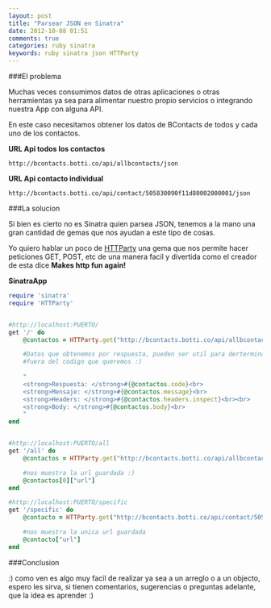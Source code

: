 ```yaml
---
layout: post
title: "Parsear JSON en Sinatra"
date: 2012-10-08 01:51
comments: true
categories: ruby sinatra
keywords: ruby sinatra json HTTParty
---
```


###El problema

Muchas veces consumimos datos de otras aplicaciones o otras herramientas ya sea para alimentar nuestro propio servicios o integrando nuestra App con alguna API.

En este caso necesitamos obtener los datos de BContacts de todos y cada uno de los contactos.

**URL Api todos los contactos**
```
http://bcontacts.botti.co/api/allbcontacts/json
```

**URL Api contacto individual**
```
http://bcontacts.botti.co/api/contact/505830090f11d80002000001/json
```

###La solucion 

Si bien es cierto no es Sinatra quien parsea JSON, tenemos a la mano una gran cantidad de gemas que nos ayudan a este tipo de cosas.

Yo quiero hablar un poco de [HTTParty](http://johnnunemaker.com/httparty/) una gema que nos permite hacer peticiones GET, POST, etc de una manera facil y divertida como el creador de esta dice **Makes http fun again!**

**SinatraApp**
``` ruby SinatraApp.rb 
require 'sinatra'
require 'HTTParty'


#http://localhost:PUERTO/
get '/' do 
	@contactos = HTTParty.get("http://bcontacts.botti.co/api/allbcontacts/json")

	#Datos que obtenemos por respuesta, pueden ser util para derterminar otras cositas
	#fuera del codigo que queremos :)
	
	"
	<strong>Respuesta: </strong>#{@contactos.code}<br> 
	<strong>Mensaje: </strong>#{@contactos.message}<br> 
	<strong>Headers: </strong>#{@contactos.headers.inspect}<br><br>
	<strong>Body: </strong>#{@contactos.body}<br> 
	"
end


#http://localhost:PUERTO/all
get '/all' do
	@contactos = HTTParty.get("http://bcontacts.botti.co/api/allbcontacts/json")

	#nos muestra la url guardada :)
	@contactos[0]["url"]
end 

#http://localhost:PUERTO/specific
get '/specific' do
	@contacto = HTTParty.get("http://bcontacts.botti.co/api/contact/505830090f11d80002000001/json")

	#nos muestra la unica url guardada
	@contacto["url"]
end
```


###Conclusion

:) como ven es algo muy facil de realizar ya sea a un arreglo o a un objecto, espero les sirva, si tienen comentarios, sugerencias o preguntas adelante, que la idea es aprender :)
